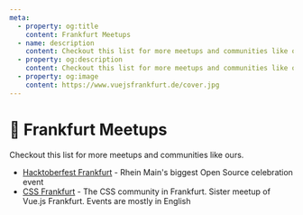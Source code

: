 ```yaml
---
meta:
  - property: og:title
    content: Frankfurt Meetups
  - name: description
    content: Checkout this list for more meetups and communities like ours
  - property: og:description
    content: Checkout this list for more meetups and communities like ours
  - property: og:image
    content: https://www.vuejsfrankfurt.de/cover.jpg
---
```


# :rainbow: Frankfurt Meetups

Checkout this list for more meetups and communities like ours.

- [Hacktoberfest Frankfurt](https://www.eventbrite.com/e/hacktoberfest-frankfurt-2018-tickets-50225231018) - Rhein Main's biggest Open Source celebration event
- [CSS Frankfurt](https://meetup.com/cssfrankfurt) - The CSS community in Frankfurt. Sister meetup of Vue.js Frankfurt. Events are mostly in English
